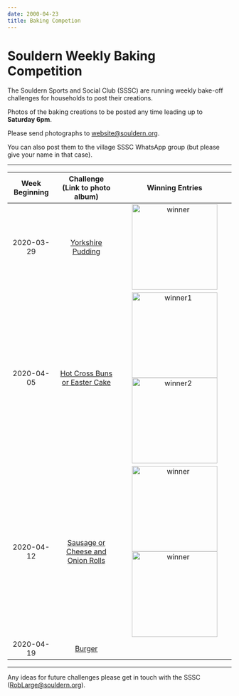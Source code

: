 ```yaml
---
date: 2000-04-23
title: Baking Competion
---
```

<style>
table img {width:12em; vertical-align:middle}
</style>

# Souldern  Weekly Baking Competition

The Souldern Sports and Social Club (SSSC) are running weekly bake-off challenges for households to post their creations.

Photos of the baking creations to be posted any time leading up to **Saturday 6pm**.

Please send photographs to
  [website@souldern.org](mailto:website@souldern.org).

You can also post them to the village SSSC WhatsApp group (but please give your name in that case).

---


| Week Beginning | Challenge<br>(Link to photo album) | Winning Entries |
| :---: | :---: | :---: |
| 2020-03-29 | [Yorkshire Pudding](https://photos.google.com/share/AF1QipNe_Mm3jL8bhhaZUijlRq2uhTyHL5Xq91VPJvMTqp5LKfk_b0l5-17qRWfVNQ7Kig?key=U0NBSlRJd0ZPYlJnbEp1aTQxTXk3ZUp4eDZ0dGZn) | ![winner](https://lh3.googleusercontent.com/x1JtZUbfyAJ_NVkrIq4ye7ORebcNgKPbCu4yyzoJvWGkYWFIlu2azVhPQYZdnFiVOBx4FdZfzhUAX8G_IZIDTj0zHcQOjlMbYatJAxL1fd6VTh7GNquufayCYLmNPrWAo7s8WkjMvCOhFdChC2ICDy71fBR7vus7rnqc3D3u3ag3MVyXIDawh4QmVQmL0dj2K5oURXYCO5kf7GWZTv8cc5FB3xY0PuhZPJ9ylKIHBKYqWA-x5rMb_P_ENULk1T_FFMwDLPsjDpMMrkksqXbrOLNETiJd-9D8qRQ2QlKEx_R0x0-37X8D4BWZd6iVFHF9aplFfZcX_7Em1BPmgXyEqe8loZuujFEyP9fqagj_Yxsu78jtzT9Eq3sMfcZcvltf4KncDAFLz5JNU2bwim1xroLuMcu15XvIyKkPSAM6uI7CGmQFcEkRQCulLnsRN1m50skpzWdXwSgZCmZAmseIwteYU8JHl2UXDLVOQvuykNe7GzSgGNZP9aZv1D3oAGsXYokr1SS3F_VOA1NHIqiFIaSdklhwPzz_oG8VQwXuGxl78yLbKdTrfoLkZIm-XOUMKvfaKOXPGEjumD1VrfXr2KfMdu7cgsyr3Okan6-k16jX-YXM3NEIX3xfTWGF4d3nInLRcMJAk4RqfYNCsSdOzZ-C0VTRbAHO89s3fpZDg0xuWpMKekVdDGZeItkKmGrObCZpIJbx5vbkFt9EOSdvNthF-lU5aCDz_OAhO2TggekwAbemvzmf0ME=w564-h752-no) |
| 2020-04-05 | [Hot Cross Buns or Easter Cake](https://photos.app.goo.gl/4vyjnxGKp9JSx7eJ6) | ![winner1](https://lh3.googleusercontent.com/_yLTVUnBuqbmuea878dq5-WxedzTL72eTwmdyTk5NDLgpO08QqI_QzbdSY-NAgw95eFmYYHv3gkWOJ8VcR02SbK9TjdWs0FK49gELssgMM2mkAXLpfivKzj-YD-xo1JVv4fZlTCjd22oH-8_rhwPbhnMvDVDtlTKZev9bjImJ58u8Y5FOth8fOvwh_uOsCtl1w_-oI1NbuQYwG_CfbU20_p0bPl4b8kCu4n-dihUsrerFDFbT5QSzRsZcIqffTG3TwFaMAlyN2M_vWh6TrYIgey_T6VGbARbfPo4hhYQ_mwvA29_NICnMraHSEHMfxY05ImmGUthUYrOB4gQ44B55OX-SXybvYhWEuwZ5FwqqJos8hB-bY6Wfm4Hr5APk9SH-yi910lHJFeKpHsDYBTeB-BFiGIaYlEEE1mlahqvC79NZ3iiWe9bE1_MXWU878hgQBAzcMgX23ma0Bqr4CANePX3bTYYA5yuWQOsQQlzNr0vLH9eHrPBo5FEOCgMyahaulmjR9PLC-518x06IJ2-5T3F6r2KMYahnwP3eJaHQCHyKhpYzHFuTbxpllUuc4kDpcDNJZEGzLn3bNd3vAEupuWAHIQ8s0HdBufHu24aaU5C3PwMv05_neOtPpkrDR6Dgo-bhXXMmtxBt2WyzyMacyjX0nbLZf8G31zXKZ2ivGYlxLO3KIxUyQ8pCQ0hQ296mVMlh3-Qvmj2C5fZc9diFt1CqmNzG67Q_fNdxzg_kRAD5UAhJKaBjxU=w1089-h1451-no) ![winner2](https://lh3.googleusercontent.com/LsM6WfXkCFmEWUDt00K9n7UsHSKNxYHJ2w5kab94cLLpjPxytaWQWzR6gZ4QpJZ1GzxW84-ZvWbcpM8zH7UQMNnoB1gkJB4hOLpSfInXGNsD0_VJ8WL0WBhtxrrR-G7Herb3B_1HRHFKmUx6bA-IBiNUvAcVS85b24DBSU8sj4NrAMvVgUXG3FKiAwCQmJWaG44Pmho8TtlpoHcbyUtGBdlDQK8fG3E_fHbYG1lxklfndr-npGc85pzpV5ppIxGMObjxTfItHFj1I2kGb6newd5Yqn-nhRAl1YnflcFs3UzUBp_cjPCz81KK2yz3n1z2C3Tt45vCO5z2O8HTWu3sFBWvNaZT-Lg_6YFEvyGbJhoufD46gtlIgxl-j-06PGjSOEyAGPMRVH-QCvS21CvBiplkjc1JwOvdDKj3xo3g3NV_TpJsVii0KY6_3p_dMK_smLXCd9oPFdNg8_lTbCIqfx13dDXi-jpoB5dL8AU_cYrZQgmPlISZ3UdYj318QV6QLcfY-haaBTDJSE_sfMv5LgphZFchpoMtfgQ60RXWmIZRWKmWfi-DW16Wx7E4tmY5Ox3ZshOvz_mAnn-dIfnfwwZ8jwEcU2BOhZhkAklWNgAP4mEQ58z3z5qcy2YkYH8sMZGcquMX5I-M9MIkv8XKZ0t7PqtfVWON8hWpn13CYs8jACPGM99uh4bclE6W8eu5k6HQXNGzssOrTUQjBhVa208W-byvryJlk-bED-z7P-WpjvBaugj-Gg=w659-h876-no) |
| 2020-04-12 | [Sausage or Cheese and Onion Rolls](https://photos.app.goo.gl/G9W2MXm7adLpDoTd7) |  ![winner](https://lh3.googleusercontent.com/3aOh1wIdUY07RVNza44HWaEIwbUfWdwvepRZJTCGhq0JYZmUm4afsRf2m13zKFuPp-YUIgVvufcIjNI7Wmyn2fh0iB5s2V8HUrswtxUxquQlKQpF3ofSHdFG71-ZTiNBQHvoqXc3bPFIw98RDRHAzb7X2WpXkj4amQZocygRUW7xaK38M66AGtyvXThElC3eO2gLZolKUSpV5rH8UfY_lYF4JXzExPOS9WJToiOAg3Qp0qsHsIKVKTe8SA0hlIAURa-In4kRINQ8YwK0ho-bDHQik-wPYth8NSZR0AgQ6U7wAOFmVyoHYGNdY9t7SujUk9BDFSdQtHr6jCieBKESrJB1eG1oLG0iV399neVcdF92f0LW2tn9tlL7VI0SFhfX6IVCbQ2vBhHkdiVOJ9ZlKLCXSXNAK11r-VtM0TBF89lQZvcvgde4VpVAzf7QxJsNTey3owse-sZvFDNHYWvR6phQPoKU8cQt5aIdy_xGqEU7spi1au3zEq5otkKESCD2fFcvqNBFBZgtEhErX0Nqj-rqps31QbHRP500UbrF5xxm5LNSBYmD24gnNXxpb9il78q_FFVsC1gJsD96mZ9sPrz_epCxrmlc7Q3hbPEEM00fP-wVIUy6aRHezJcLhlEAXuBJWkuxWesL8ON2oxDxs18cLHv7lBEcyGPWBDagBX_WuFC4ChX9_z-1sYy-YQ6HWM521KVnFF8gJKWc0adlrZWEMChQD1Cuwp9aLiDck-nJLcUO8MG0Vw=w647-h862-no)  ![winner](https://lh3.googleusercontent.com/ibAs7HKm-ltfQkUPX2w-csk2tApbMkQStd6wZhQze6QncSEPfSnqxo9vvhabNPsgq7im9UjMm1E7NJwLJrejKyI8U82K9fzJZLE4U6Crfo1VTI861tAbFrM7nk8WUv_FNBVu66Ab5rdTa0L2JiO6a14mF82F9GyTCG5LZj1C116yXUpp-nWwEWLjFnSAp3mSK13V2E-cb9kEsUB80ita2zCb3g9jbCIOk_F3ZkdUFFtjeRDyWFxHZaF0lffWrNUu_6zbhN0gcdBjoKZ3f5s9L_99yaCTzR1Ao1lgdyWajqJfbCSQg9Q9WH_Axm4s-siF1Yv9Runa5R8wx4Au1SRlyqrhIVv1gJWZ1Wd0z3A5t0dgoJ1upNqaKiu5fbLmVdD4lqLpkAchTVH4RRzeLSQbGjsx6OmQk8iZ2y86WLfe4p475w9IqXuGFkSSUhUyF56lCNQqwxO-04cpREOUAHClsGfnmw6Lk6RT53jy3hfNPMH2zQIOWS4NGFH5AgxJALsiDTwoVJ9Gv5gQ4ToVX87FKd2FK-auknUbun_wnq2fVaGCw1feFVrBAMI4GMhbANbDceZwTAXhTITzCpVT7ei90ByqAKQBt7cKvb2vZi9Ym6xmNhrUSGV4Q9D-afwwdj66MTkbKQTOkLoWxazj1FseEx-ZMYp5ga5aAlS9wHB_RuUbtELhf6B7exbHFMLN9N5XYI1AlG89ErdsSCgN7t4bqtbqr5_IKNVhMdAcaY5L2Zxic9N07LQ5pw=w640-h480-no) |
|2020-04-19 |[Burger](https://photos.app.goo.gl/De2hwTScK6wCQ7CB7) | |


---
Any ideas for future challenges please get in touch with the SSSC ([RobLarge@souldern.org](mailto:RobLarge@souldern.org)).

